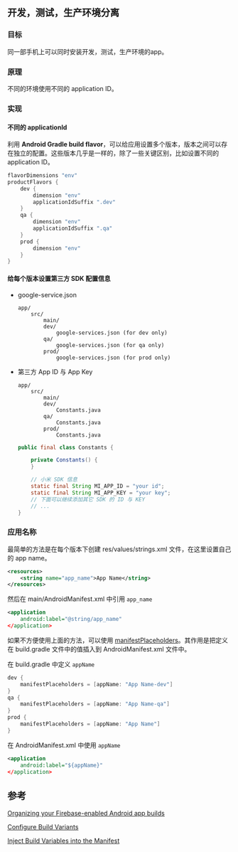## 开发，测试，生产环境分离

### 目标

同一部手机上可以同时安装开发，测试，生产环境的app。

### 原理

不同的环境使用不同的 application ID。

### 实现

#### 不同的 applicationId

利用 **Android Gradle build flavor**，可以给应用设置多个版本，版本之间可以存在独立的配置。这些版本几乎是一样的，除了一些关键区别，比如设置不同的 application ID。

```groovy
flavorDimensions "env"
productFlavors {
    dev {
        dimension "env"
        applicationIdSuffix ".dev"
    }
    qa {
        dimension "env"
        applicationIdSuffix ".qa"
    }
    prod {
        dimension "env"
    }
}
```

#### 给每个版本设置第三方 SDK 配置信息

- google-service.json

  ```
  app/
      src/
          main/
          dev/
              google-services.json (for dev only)
          qa/
              google-services.json (for qa only)
          prod/
              google-services.json (for prod only)
  ```

- 第三方 App ID 与 App Key

  ```
  app/
      src/
          main/
          dev/
              Constants.java
          qa/
              Constants.java
          prod/
              Constants.java
  ```

  ```Java
  public final class Constants {

      private Constants() {
      }

      // 小米 SDK 信息
      static final String MI_APP_ID = "your id";
      static final String MI_APP_KEY = "your key";
      // 下面可以继续添加其它 SDK 的 ID 与 KEY
      // ...
  }
  ```

### 应用名称

最简单的方法是在每个版本下创建 res/values/strings.xml 文件，在这里设置自己的 app name。

```xml
<resources>
    <string name="app_name">App Name</string>
</resources>
```

然后在 main/AndroidManifest.xml 中引用 `app_name`

```xml
<application
    android:label="@string/app_name"
</application>
```

如果不方便使用上面的方法，可以使用 [manifestPlaceholders](http://google.github.io/android-gradle-dsl/current/com.android.build.gradle.internal.dsl.ProductFlavor.html#com.android.build.gradle.internal.dsl.ProductFlavor:manifestPlaceholders)。其作用是把定义在 build.gradle 文件中的值插入到 AndroidManifest.xml 文件中。

在 build.gradle 中定义 `appName`

```groovy
dev {
    manifestPlaceholders = [appName: "App Name-dev"]
}
qa {
    manifestPlaceholders = [appName: "App Name-qa"]
}
prod {
    manifestPlaceholders = [appName: "App Name"]
}
```

在 AndroidManifest.xml 中使用 `appName`

```xml
<application
    android:label="${appName}"
</application>
```



## 参考

[Organizing your Firebase-enabled Android app builds](http://firebase.googleblog.com/2016/08/organizing-your-firebase-enabled-android-app-builds.html)

[Configure Build Variants](https://developer.android.com/studio/build/build-variants.html)

[Inject Build Variables into the Manifest](https://developer.android.com/studio/build/manifest-build-variables.html)

